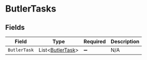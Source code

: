 # ButlerTasks


## Fields

| Field                                                   | Type                                                    | Required                                                | Description                                             |
| ------------------------------------------------------- | ------------------------------------------------------- | ------------------------------------------------------- | ------------------------------------------------------- |
| `ButlerTask`                                            | List<[ButlerTask](../../Models/Requests/ButlerTask.md)> | :heavy_minus_sign:                                      | N/A                                                     |